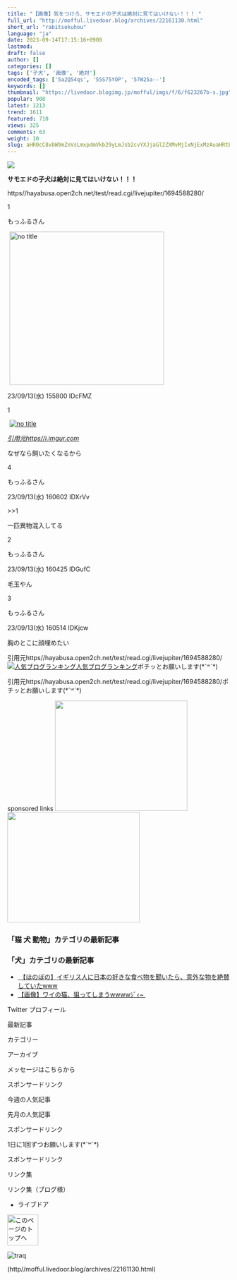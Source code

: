 ```yaml
---
title: "【画像】気をつけろ、サモエドの子犬は絶対に見てはいけない！！！ "
full_url: "http://mofful.livedoor.blog/archives/22161130.html"
short_url: "rabitsokuhou"
language: "ja"
date: 2023-09-14T17:15:16+0900
lastmod: 
draft: false
author: []
categories: []
tags: ['子犬', '画像', '絶対']
encoded_tags: ['5a2Q54qs', '55S75YOP', '57W25a--']
keywords: []
thumbnail: "https://livedoor.blogimg.jp/mofful/imgs/f/6/f623267b-s.jpg"
popular: 908
latest: 1213
trend: 1611
featured: 710
views: 325
comments: 63
weight: 10
slug: aHR0cC8vbW9mZnVsLmxpdmVkb29yLmJsb2cvYXJjaGl2ZXMvMjIxNjExMzAuaHRtbA==
---
```


![](https://livedoor.blogimg.jp/mofful/imgs/f/6/f623267b-s.jpg)

<div><p><b><p>サモエドの子犬は絶対に見てはいけない！！！</p></b> https//hayabusa.open2ch.net/test/read.cgi/livejupiter/1694588280/</p>1 <p>もっふるさん</p> <span><a target='_blank' title='no title' href='https//livedoor.blogimg.jp/mofful/imgs/6/5/6587c84e.jpg'><img class='pict' hspace='5' alt='no title' border='0' height='348' width='350' src='https//livedoor.blogimg.jp/mofful/imgs/6/5/6587c84e-s.jpg'></a><p>23/09/13(水) 155800 IDcFMZ</p></span><p>1</p><a target='_blank' href='https//livedoor.blogimg.jp/mofful/imgs/6/9/69f009a8.jpg'><img hspace='5' border='0' class='image pict' alt='no title' src='https//livedoor.blogimg.jp/mofful/imgs/6/9/69f009a8-s.jpg'></a><a href='https//i.imgur.com/MdRU8lD.jpg' target='_blank' title=''><i><p>引用元https//i.imgur.com</p></i></a><p>なぜなら飼いたくなるから</p><p class='t_h t_i'>4 <p>もっふるさん</p> <p> 23/09/13(水) 160602 IDXrVv</p></p> <p class='t_b t_i'> <p class='anchor'>>>1</p>一匹異物混入してる </p> <p class='t_h'>2 <p>もっふるさん</p> <p> 23/09/13(水) 160425 IDGufC</p></p> <p class='t_b'> 毛玉やん </p> <p class='t_h'>3 <p>もっふるさん</p> <p> 23/09/13(水) 160514 IDKjcw</p></p> <p class='t_b'> 胸のとこに顔埋めたい </p> 引用元https//hayabusa.open2ch.net/test/read.cgi/livejupiter/1694588280/<a href='//blog.with2.net/link/?2036932'><img src='https//blog.with2.net/img/banner/banner_21.gif' title='人気ブログランキング'></a><a href='//blog.with2.net/link/?2036932'>人気ブログランキング</a>ポチッとお願いします(*´꒳`*)<img border='0' width='1' height='1' src='https//www11.a8.net/0.gif?a8mat=3BDUGQ+4RHMA+2HOM+BS629' alt=''> <p>引用元https//hayabusa.open2ch.net/test/read.cgi/livejupiter/1694588280/ポチッとお願いします(*´꒳`*)</p> <p></p>sponsored links <a href='https//clicks.affstrack.com/c?m=7814&c=586147'><img src='https//ads.affstrack.com/i/7814?c=586147' width='300' height='250'></a> <a href='https//px.a8.net/svt/ejp?a8mat=3NPCW9+6P4KS2+54ZG+609HT' rel='nofollow'> <img border='0' width='300' height='250' alt='' src='https//www23.a8.net/svt/bgt?aid=221212809405&wid=001&eno=01&mid=s00000023974001009000&mc=1'></a> <img border='0' width='1' height='1' src='https//www14.a8.net/0.gif?a8mat=3NPCW9+6P4KS2+54ZG+609HT' alt=''> <h3>「猫 犬 動物」カテゴリの最新記事</h3> <ul id='ldblog_related_articles_e93a4ca7_135453'></ul> <h3>「犬」カテゴリの最新記事</h3> <ul id='ldblog_related_articles_e93a4ca7_141614'></ul> <ul></ul> <p id='ad2'></p> <p class='article-option' id='article-options'> </p> <ul class='article-pager'><li class='prev'><a href='http//mofful.livedoor.blog/archives/22162785.html' title='【ほのぼの】イギリス人に日本の好きな食べ物を聞いたら、意外な物を絶賛していたwww'>&nbsp【ほのぼの】イギリス人に日本の好きな食べ物を聞いたら、意外な物を絶賛していたwww</a></li><li class='next both'><a href='http//mofful.livedoor.blog/archives/22161243.html' title='【画像】ワイの猫、狙ってしまうwwwwｼﾞｨ~'>【画像】ワイの猫、狙ってしまうwwwwｼﾞｨ~&nbsp</a></li> </ul> <p class='sidetitle'>Twitter プロフィール</p><p class='sidetop'></p> <p class='sidebottom'></p> <p class='sidetitle'>最新記事</p> <p class='sidetop'></p> <p class='sidebottom'></p> <p class='sidetitle'>カテゴリー</p> <p class='sidetop'></p> <p class='sidebottom'></p> <p class='sidetitle'>アーカイブ</p> <p class='sidetop'></p> <p class='sidebottom'></p> <p class='plugin-calendar_default sidewrapper' id='calendarplugin-245427'> </p> <p class='sidetitle'>メッセージはこちらから</p> <p class='sidetop'></p> <p class='sidebottom'></p> <p class='sidetitle'>スポンサードリンク</p> <p class='sidetop'></p> <p class='sidebottom'></p> <p class='sidetitle'>今週の人気記事</p> <p class='sidetop'></p> <p class='sidebottom'></p> <p class='sidetitle'>先月の人気記事</p> <p class='sidetop'></p> <p class='sidebottom'></p> <p class='sidetitle'>スポンサードリンク</p> <p class='sidetop'></p> <p class='sidebottom'></p> <p class='sidetitle'>1日に1回ずつお願いします(*´꒳`*)</p> <p class='sidetop'></p> <p class='sidebottom'></p> <p class='sidetitle'></p> <p class='sidetop'></p> <p class='sidebottom'></p> <p class='sidetitle'>スポンサードリンク</p> <p class='sidetop'></p> <p class='sidebottom'></p> <p class='sidetitle'>リンク集</p> <p class='sidetop'></p> <p class='sidebottom'></p> <p class='sidetitle'></p> <p class='sidetop'></p> <p class='sidebottom'></p> <p class='sidetitle'>リンク集（ブログ様）</p> <p class='sidetop'></p> <p class='sidebottom'></p> <ul id='ld-services'> <li id='blog-powered'><a href='https//blog.livedoor.com/'><img src='https//parts.blog.livedoor.jp/img/usr/cmn/logo_blog_premium.png?v=20230905' width='81' height='17' alt='ライブドアブログ'></a></li> </ul> <p class='to-pagetop'><a href='#'><img src='https//parts.blog.livedoor.jp/img/usr/default_2012/common/to_pagetop.png' width='70' height='70' alt='このページのトップヘ'></a></p> <img src='https//t.blog.livedoor.jp/u.gif' alt='traq'> </div>

(http//mofful.livedoor.blog/archives/22161130.html)
